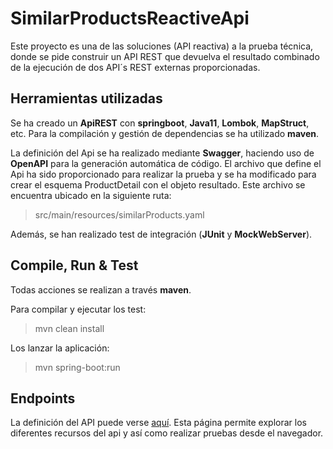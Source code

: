 # SimilarProductsReactiveApi
Este proyecto es una de las soluciones (API reactiva) a la prueba técnica, donde se pide construir un API REST que devuelva el resultado combinado de la ejecución de dos API´s REST externas proporcionadas.

## Herramientas utilizadas
Se ha creado un **ApiREST** con **springboot**, **Java11**, **Lombok**, **MapStruct**, etc. Para la compilación y gestión de dependencias se ha utilizado **maven**.

La definición del Api se ha realizado mediante **Swagger**, haciendo uso de **OpenAPI** para la generación automática de código.
El archivo que define el Api ha sido proporcionado para realizar la prueba y se ha modificado para crear el esquema ProductDetail con el objeto resultado. Este archivo se encuentra ubicado en la siguiente ruta:
> src/main/resources/similarProducts.yaml

Además, se han realizado test de integración (**JUnit** y **MockWebServer**).

## Compile, Run & Test
Todas acciones se realizan a través **maven**.

Para compilar y ejecutar los test:
> mvn clean install

Los lanzar la aplicación:
> mvn spring-boot:run

## Endpoints
La definición del API puede verse [aquí](http://localhost:5000/swagger-ui/). Esta página permite explorar los diferentes recursos del api y así como realizar pruebas desde el navegador.
